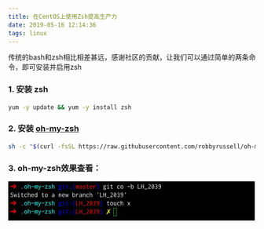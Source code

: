 ```yaml
---
title: 在CentOS上使用Zsh提高生产力
date: 2019-05-16 12:14:36
tags: linux
---
```



传统的bash和zsh相比相差甚远，感谢社区的贡献，让我们可以通过简单的两条命令，即可安装并启用zsh

### 1. 安装 **zsh**

```bash
yum -y update && yum -y install zsh
```

### 2. 安装 [**oh-my-zsh**](https://github.com/robbyrussell/oh-my-zsh)

```bash
sh -c "$(curl -fsSL https://raw.githubusercontent.com/robbyrussell/oh-my-zsh/master/tools/install.sh)"
```

### 3. oh-my-zsh效果查看：

![img](/images/710cbb8c-ba03-11e4-90b3-0315d72f270c.jpg)

